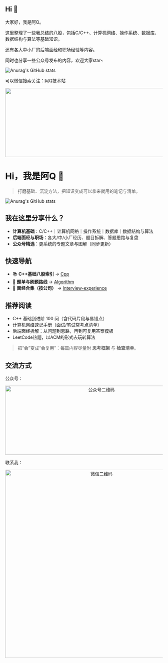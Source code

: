 ## Hi 👋

大家好，我是阿Q。  

这里整理了一些我总结的八股，包括C/C++、计算机网络、操作系统、数据库、数据结构与算法等基础知识。

还有各大中小厂的后端面经和职场经验等内容。

同时也分享一些公众号发布的内容，欢迎大家star~

![Anurag's GitHub stats](https://github-readme-stats.vercel.app/api?username=aqjsp&show_icons=true&theme=radical)

可以微信搜索关注：阿Q技术站

<div><img src="https://github.com/aqjsp/aqjsp/assets/156802292/f5e6b895-a90b-4e57-8e79-3e3be22afa0b" data-img="1" width="600" height="220"></img></div>



# Hi，我是阿Q 👋

> 打磨基础、沉淀方法，把知识变成可以拿来就用的笔记与清单。

![Anurag's GitHub stats](https://github-readme-stats.vercel.app/api?username=aqjsp&show_icons=true&theme=radical)

## 我在这里分享什么？
- **计算机基础**：C/C++｜计算机网络｜操作系统｜数据库｜数据结构与算法  
- **后端面经与职场**：各大/中/小厂经历、题目拆解、答题思路与复盘  
- **公众号精选**：更系统的专题文章与图解（同步更新）

## 快速导航

- 📚 **C++基础八股索引** → [Cpp](https://github.com/aqjsp/Cpp)
- 🧩 **题单与刷题路线** → [Algorithm](https://github.com/aqjsp/Algorithm)
- 🧭 **面经合集（按公司）** → [Interview-experience](https://github.com/aqjsp/Interview-experience)

## 推荐阅读
- C++ 基础到进阶 100 问（含代码片段与易错点）
- 计算机网络速记手册（面试/笔试常考点清单）
- 后端面经拆解：从问题到思路，再到可复用答案模板
- LeetCode热题，以ACM的形式去玩转算法
> 把“会”变成“会复用”：每篇内容尽量附 **思考框架** 与 **检查清单**。

## 交流方式
公众号：

<div align="center">
  <img src="https://github.com/aqjsp/aqjsp/assets/156802292/f5e6b895-a90b-4e57-8e79-3e3be22afa0b" width="600" height="220" alt="公众号二维码"/>
</div>

联系我：

<div align="center">
  <img src="https://cdn.jsdelivr.net/gh/aqjsp/photos/6c47755acd921834238bf62edf679b46.jpg" width="600" alt="微信二维码"/>
</div>
